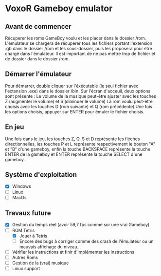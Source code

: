 # VoxoR Gameboy emulator

## Avant de commencer

Récuperer les roms GameBoy voulu et les placer dans le dossier /rom. 
L'émulateur se chargera de récuperer tous les fichiers portant l'extension .gb dans le dossier /rom et les sous-dossier, puis les proposera pour être chargé dans l'émulateur.
Il est important de ne pas mettre trop de fichier et de dossier dans le dossier /rom.

## Démarrer l'émulateur

Pour démarrer, double cliquer sur l'éxécutable (le seul fichier avec l'extension .exe) dans le dossier /bin.
Sur l'écran d'acceuil, deux options sont présente :
Le volume de la musique peut-être ajuster avec les touches Z (augmenter le volume) et S (diminuer le volume)
La rom voulu peut-être choisis avec les touches D (rom suivante) et Q (rom précédente)
Une fois les options choisis, appuyer sur ENTER pour émuler le fichier choisis.

## En jeu

Une fois dans le jeu, les touches Z, Q, S et D représente les fléches directionnelles,
les touches P et L représente respectivement le bouton "A" et "B" d'une gameboy,
enfin la touche BACKSPACE représente la touche ENTER de la gameboy et ENTER représente la touche SELECT d'une gameboy.

## Système d'exploitation

- [x] Windows
- [ ] Linux
- [ ] MacOs

## Travaux future

- [x] Gestion du temps réel (avoir 59,7 fps comme sur une vrai Gameboy)
- [ ] ROM Tetris
  - [x] Jouer à Tetris
  - [ ]  Encore des bugs à corriger comme des crash de l'émulateur ou un mauvais affichage du niveau...
- [ ] Vérifier les instructions et finir d'implémenter les instructions
- [ ] Autres Roms
- [ ] Gestion de la (vrai) musique
- [ ] Linux support